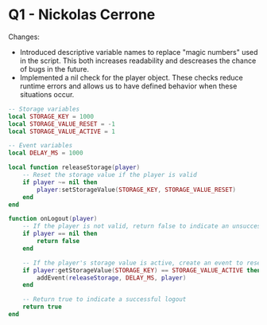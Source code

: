 # Q1 - Nickolas Cerrone

Changes:
- Introduced descriptive variable names to replace 
  "magic numbers" used in the script. This both
  increases readability and descreases the chance
  of bugs in the future.
- Implemented a nil check for the player object.
  These checks reduce runtime errors and allows us
  to have defined behavior when these situations occur.

```Lua
-- Storage variables
local STORAGE_KEY = 1000
local STORAGE_VALUE_RESET = -1
local STORAGE_VALUE_ACTIVE = 1

-- Event variables
local DELAY_MS = 1000

local function releaseStorage(player)
    -- Reset the storage value if the player is valid
    if player ~= nil then
        player:setStorageValue(STORAGE_KEY, STORAGE_VALUE_RESET)
    end
end

function onLogout(player)
    -- If the player is not valid, return false to indicate an unsuccessful logout.
    if player == nil then
        return false
    end

    -- If the player's storage value is active, create an event to reset it
    if player:getStorageValue(STORAGE_KEY) == STORAGE_VALUE_ACTIVE then
        addEvent(releaseStorage, DELAY_MS, player)
    end

    -- Return true to indicate a successful logout
    return true
end
```